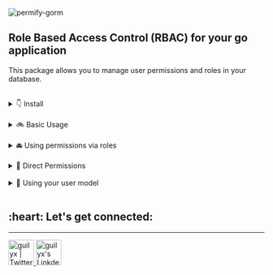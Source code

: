 
![permify-gorm](https://user-images.githubusercontent.com/39353278/157410086-42e02752-d5a9-4c64-bdc3-d3a203a247d7.png)

## Role Based Access Control (RBAC) for your go application

This package allows you to manage user permissions and roles in your database.

<br>

<details>
<summary>👇 Install</summary>

```shell
go get github.com/Permify/permify-gorm
```

Initialize the new Permify.

```go
// initialize the database. (you can use all gorm's supported databases)
db, _ := gorm.Open(mysql.Open("user:password@tcp(host:3306)/db?charset=utf8&parseTime=True&loc=Local"), &gorm.Config{})

// initialize the Permify
permify, _ := New(Options{
	Migrate: true,
	DB: db,
})
```

<br>

</details>

<br>

<details>
<summary>🚲 Basic Usage</summary>
<br>
This package allows users to be associated with permissions and roles. Each role is associated with multiple permissions.

```go
// Create new role
// Name parameter is converted to guard name. example: senior $#% associate -> senior-associate.
// If a role with the same name has been created before, it will not create it again. (FirstOrCreate)
err := permify.CreateRole("admin", "role description")

// Create new permission
// Name parameter is converted to guard name. example: create $#% contact -> create-contact.
// If a permission with the same name has been created before, it will not create it again. (FirstOrCreate)
err := permify.CreatePermission("edit user details", "")
```

A permission or permissions can be added to a role using this method in different ways:

```go
err := permify.AddPermissionsToRole(1, "edit user details")
// or
err := permify.AddPermissionsToRole("admin", []string{"edit user details", "create contact"})
// or
err := permify.AddPermissionsToRole("admin", []uint{1, 3})
```

</details>

<br>

<details>
<summary>🚘 Using permissions via roles</summary>
<br>

</details>

<br>

<details>
<summary>🚤 Direct Permissions</summary>
<br>

</details>

<br>

<details>
<summary>🚀 Using your user model</summary>
<br>

</details>

<br>

<h2 align="left">:heart: Let's get connected:</h2>

-----

<p align="left">
<a href="https://twitter.com/GetPermify">
  <img alt="guilyx | Twitter" width="50px" src="https://user-images.githubusercontent.com/43545812/144034996-602b144a-16e1-41cc-99e7-c6040b20dcaf.png"/>
</a>
<a href="https://www.linkedin.com/company/permifyco">
  <img alt="guilyx's LinkdeIN" width="50px" src="https://user-images.githubusercontent.com/43545812/144035037-0f415fc7-9f96-4517-a370-ccc6e78a714b.png" />
</a>
</p>


[comment]: <> (![permify-gorm-draw-sql]&#40;https://user-images.githubusercontent.com/39353278/157461050-0a146e7c-9ba7-4956-90a9-4720190a2c82.png&#41;)
